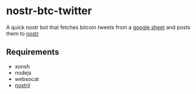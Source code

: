
# nostr-btc-twitter

A quick nostr bot that fetches bitcoin tweets from a [google sheet](https://docs.google.com/spreadsheets/d/1N5OsjmrGF8lODMSO0qDhUMPREshvDv90l7AqwxlUWSQ/edit#gid=2132096137) and posts them to [nostr](https://github.com/fiatjaf/nostr)

## Requirements

* xonsh
* nodejs
* websocat
* [nostril](https://github.com/jb55/nostril)

